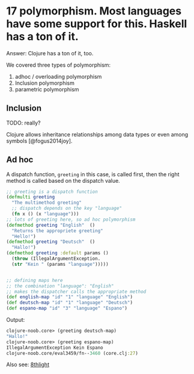 # 17 polymorphism. Most languages have some support for this. Haskell has a ton of it. 

Answer: Clojure has a ton of it, too.

We covered three types of polymorphism:

1. adhoc / overloading polymorphism
2. Inclusion polymorphism
3. parametric polymorphism


## Inclusion

TODO: really?

Clojure allows inheritance relationships among data types or even among symbols [@fogus2014joy].

## Ad hoc

A dispatch function, `greeting` in this case, is called first, then the right method is called  based on the dispatch value.

```clojure
;; greeting is a dispatch function 
(defmulti greeting
  "The multimethod greeting"
  ;; dispatch depends on the key "language"
  (fn x () (x "language")))
;; lots of greeting here, so ad hoc polymorphism
(defmethod greeting "English"  ()
  "Returns the appropriete greeting"
  "Hello!")
(defmethod greeting "Deutsch"  ()
  "Hallo!")
(defmethod greeting :default params ()
  (throw (IllegalArgumentException.
  (str "Kein " (params "language")))))


;; defining maps here
;; the combination "language": "English"
;; makes the dispatcher calls the appropriate method
(def english-map "id" "1" "language" "English")
(def deutsch-map "id" "1" "language" "Deutsch")
(def espano-map "id" "3" "language" "Espano")
```
Output:
```clojure
clojure-noob.core> (greeting deutsch-map)
"Hallo!"
clojure-noob.core> (greeting espano-map)
IllegalArgumentException Kein Espano 
clojure-noob.core/eval3459/fn--3460 (core.clj:27)
```


Also see: [8thlight](https://blog.8thlight.com/myles-megyesi/2012/04/26/polymorphism-in-clojure.html)
